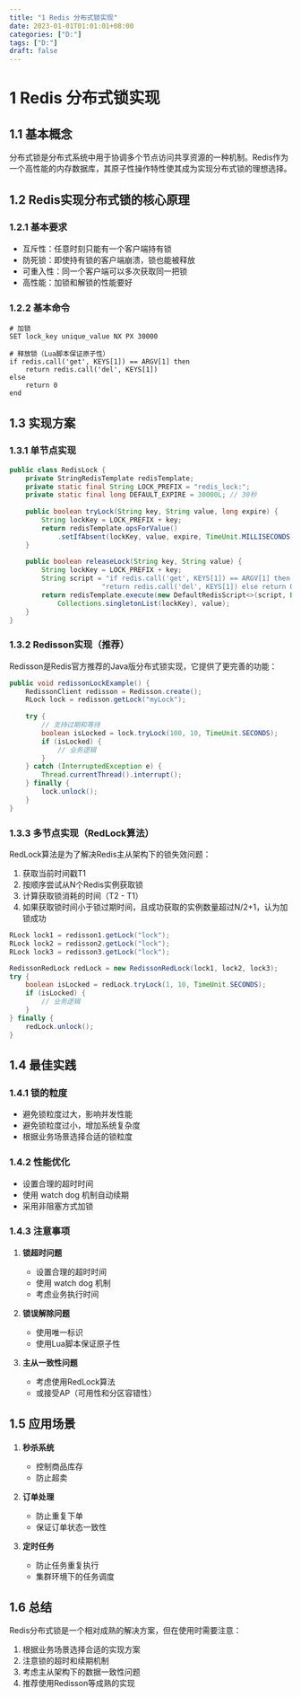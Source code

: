 ```yaml
---
title: "1 Redis 分布式锁实现"
date: 2023-01-01T01:01:01+08:00
categories: ["D:"]
tags: ["D:"]
draft: false
---
```

# 1 Redis 分布式锁实现

## 1.1 基本概念

分布式锁是分布式系统中用于协调多个节点访问共享资源的一种机制。Redis作为一个高性能的内存数据库，其原子性操作特性使其成为实现分布式锁的理想选择。

## 1.2 Redis实现分布式锁的核心原理

### 1.2.1 基本要求

- 互斥性：任意时刻只能有一个客户端持有锁
- 防死锁：即使持有锁的客户端崩溃，锁也能被释放
- 可重入性：同一个客户端可以多次获取同一把锁
- 高性能：加锁和解锁的性能要好

### 1.2.2 基本命令

```redis
# 加锁
SET lock_key unique_value NX PX 30000

# 释放锁（Lua脚本保证原子性）
if redis.call('get', KEYS[1]) == ARGV[1] then
    return redis.call('del', KEYS[1])
else
    return 0
end
```

## 1.3 实现方案

### 1.3.1 单节点实现

```java
public class RedisLock {
    private StringRedisTemplate redisTemplate;
    private static final String LOCK_PREFIX = "redis_lock:";
    private static final long DEFAULT_EXPIRE = 30000L; // 30秒
    
    public boolean tryLock(String key, String value, long expire) {
        String lockKey = LOCK_PREFIX + key;
        return redisTemplate.opsForValue()
            .setIfAbsent(lockKey, value, expire, TimeUnit.MILLISECONDS);
    }
    
    public boolean releaseLock(String key, String value) {
        String lockKey = LOCK_PREFIX + key;
        String script = "if redis.call('get', KEYS[1]) == ARGV[1] then " +
                       "return redis.call('del', KEYS[1]) else return 0 end";
        return redisTemplate.execute(new DefaultRedisScript<>(script, Boolean.class),
            Collections.singletonList(lockKey), value);
    }
}
```

### 1.3.2 Redisson实现（推荐）

Redisson是Redis官方推荐的Java版分布式锁实现，它提供了更完善的功能：

```java
public void redissonLockExample() {
    RedissonClient redisson = Redisson.create();
    RLock lock = redisson.getLock("myLock");
    
    try {
        // 支持过期和等待
        boolean isLocked = lock.tryLock(100, 10, TimeUnit.SECONDS);
        if (isLocked) {
            // 业务逻辑
        }
    } catch (InterruptedException e) {
        Thread.currentThread().interrupt();
    } finally {
        lock.unlock();
    }
}
```

### 1.3.3 多节点实现（RedLock算法）

RedLock算法是为了解决Redis主从架构下的锁失效问题：

1. 获取当前时间戳T1
2. 按顺序尝试从N个Redis实例获取锁
3. 计算获取锁消耗的时间（T2 - T1）
4. 如果获取锁时间小于锁过期时间，且成功获取的实例数量超过N/2+1，认为加锁成功

```java
RLock lock1 = redisson1.getLock("lock");
RLock lock2 = redisson2.getLock("lock");
RLock lock3 = redisson3.getLock("lock");

RedissonRedLock redLock = new RedissonRedLock(lock1, lock2, lock3);
try {
    boolean isLocked = redLock.tryLock(1, 10, TimeUnit.SECONDS);
    if (isLocked) {
        // 业务逻辑
    }
} finally {
    redLock.unlock();
}
```

## 1.4 最佳实践

### 1.4.1 锁的粒度

- 避免锁粒度过大，影响并发性能
- 避免锁粒度过小，增加系统复杂度
- 根据业务场景选择合适的锁粒度

### 1.4.2 性能优化

- 设置合理的超时时间
- 使用 watch dog 机制自动续期
- 采用非阻塞方式加锁

### 1.4.3 注意事项

1. **锁超时问题**
   - 设置合理的超时时间
   - 使用 watch dog 机制
   - 考虑业务执行时间

2. **锁误解除问题**
   - 使用唯一标识
   - 使用Lua脚本保证原子性

3. **主从一致性问题**
   - 考虑使用RedLock算法
   - 或接受AP（可用性和分区容错性）

## 1.5 应用场景

1. **秒杀系统**
   - 控制商品库存
   - 防止超卖

2. **订单处理**
   - 防止重复下单
   - 保证订单状态一致性

3. **定时任务**
   - 防止任务重复执行
   - 集群环境下的任务调度

## 1.6 总结

Redis分布式锁是一个相对成熟的解决方案，但在使用时需要注意：

1. 根据业务场景选择合适的实现方案
2. 注意锁的超时和续期机制
3. 考虑主从架构下的数据一致性问题
4. 推荐使用Redisson等成熟的实现
